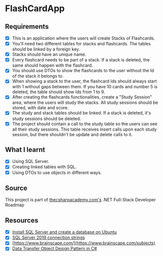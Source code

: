 # FlashCardApp


## Requirements  
- [x] This is an application where the users will create Stacks of Flashcards.
- [x] You'll need two different tables for stacks and flashcards. The tables should be linked by a foreign key.
- [x] Stacks should have an unique name.
- [x] Every flashcard needs to be part of a stack. If a stack is deleted, the same should happen with the flashcard.
- [x] You should use DTOs to show the flashcards to the user without the Id of the stack it belongs to.
- [x] When showing a stack to the user, the flashcard Ids should always start with 1 without gaps between them. If you have 10 cards and number 5 is deleted, the table should show Ids from 1 to 9.
- [x] After creating the flashcards functionalities, create a "Study Session" area, where the users will study the stacks. All study sessions should be stored, with date and score.
- [x] The study and stack tables should be linked. If a stack is deleted, it's study sessions should be deleted.
- [x] The project should contain a call to the study table so the users can see all their study sessions. This table receives insert calls upon each study session, but there shouldn't be update and delete calls to it.

## What I learnt
- [x] Using SQL Server.
- [x] Creating linked tables with SQL.
- [x] Using DTOs to use objects in different ways.

## Source
This project is part of [thecsharpacademy.com's](https://www.thecsharpacademy.com/) .NET Full-Stack Developer Roadmap

## Resources
- [x] [Install SQL Server and create a database on Ubuntu](https://learn.microsoft.com/en-us/sql/linux/quickstart-install-connect-ubuntu?view=sql-server-ver16)
- [x] [SQL Server 2019 connection strings](https://www.connectionstrings.com/sql-server-2019/)
- [x] [https://www.brainscape.com/](https://www.brainscape.com/subjects)
- [x] [Data Transfer Object Design Pattern in C#](https://www.codeproject.com/Articles/1050468/Data-Transfer-Object-Design-Pattern-in-Csharp)
